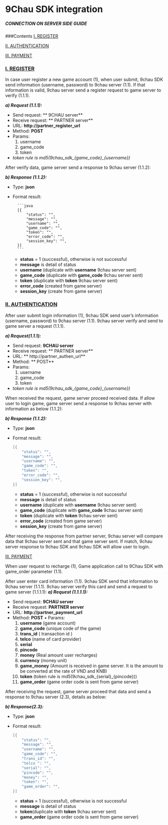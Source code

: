 # 9Chau SDK integration
##### CONNECTION ON SERVER SIDE GUIDE



###Contents
[I. REGISTER](#1-register)

[II. AUTHENTICATION](#2-authentication)

[III. PAYMENT](#3-payment)

### [I. REGISTER](#1-register)

In case user register a new game account (1), when user submit, 9chau SDK send information (username, password) to 9chau server (1.1). If that information is valid, 9chau server send a register request to game server to verify (1.1.1).

***a) Request (1.1.1):***
- Send request: ** 9CHAU server** 
- Receive request: ** PARTNER server** 
- URL: **http://partner_register_url** 
- Method: **POST**
- Params:
    1. username
    2. game_code
    3. token
- *token rule is md5(9chau_sdk_{game_code}_{username})*
 
After verify data, game server send a response to 9chau server (1.1.2):

***b) Response (1.1.2):***
- Type: **json**
- Format result:

        ```java
        [{
            "status": "",
            "message": "",
            "username": "",
            "game_code": "",
            "token": "",
            "error_code": "",
            "session_key": "",
        }]
        ```

    - **status** = 1 (successful), otherwise is not successful
    - **message** is detail of status
    - **username** (duplicate with **username** 9chau server sent)
    - **game_code** (duplicate with **game_code** 9chau server sent)
    - **token** (duplicate with **token** 9chau server sent)
    - **error_code** (created from game server)
    - **session_key** (create from game server)


### [II. AUTHENTICATION](#2-authentication)
After user submit login information (1), 9chau SDK send user’s information (username, password) to 9chau server (1.1). 9chau server verify and send to game server a request (1.1.1).

***a) Request(1.1.1):***
- Send request: **9CHAU server** 
- Receive request: ** PARTNER server** 
- URL: ** http://partner_authen_url** 
- Method: ** POST** 
- Params:
    1. username
    2. game_code
    3. token
- *token rule is md5(9chau_sdk_{game_code}_{username})*

When received the request, game server proceed received data. If allow user to login game, game server send a response to 9chau server with information as below (1.1.2):

***b) Response (1.1.2):***
- Type: **json**
- Format result: 

    ```java
    [{
        "status": "",
        "message": "",
        "username": "",
        "game_code": "",
        "token": "",
        "error_code": "",
        "session_key": "",
    }]
    ```

    - **status** = 1 (successful), otherwise is not successful
    - **message** is detail of status
    - **username** (duplicate with **username** 9chau server sent)
    - **game_code** (duplicate with **game_code** 9chau server sent)
    - **token** (duplicate with **token** 9chau server sent)
    - **error_code** (created from game server)
    - **session_key** (create from game server)

After receiving the response from partner server, 9chau server will compare data that 9chau server sent and that game server sent. If match, 9chau server response to 9chau SDK and 9chau SDK will allow user to login.


[III. PAYMENT](#3-payment)

When user request to recharge (1), Game application call to 9Chau SDK with game_order parameter (1.1).

After user enter card information (1.1). 9chau SDK send that information to 9chau server (1.1.1). 9chau server verify this card and send a request to game server (1.1.1.1):
***a) Request (1.1.1.1):***
- Send request: **9CHAU server**
- Receive request: **PARTNER server**
- URL: **http://partner_payment_url** 
- Method: **POST**
•	Params:
    1.  **username** (game account)
    2.	**game_code** (unique code of the game)
    3.	**trans_id** ( transaction id )
    4.	**telco** (name of card provider)
    5.	**serial**
    6.	**pincode**
    7.	**money** (Real amount user recharges)
    8.	**currency** (money unit)
    9.	**game_money** (Amount is received in game server. It is the amount to be converted at the rate of VND and KNB)
    10.	**token** (token rule is md5(9chau_sdk_{serial}_{pincode}))
    11.	**game_order** (game order code is sent from game server)

After receiving the request, game server proceed that data and send a response to 9chau server (2.3), details as below:

***b) Response(2.3):***
- Type: **json**
- Format result: 
    ```java
    [{
        "status": "",
        "message": "",
        "username": "",
        "game_code": "",
        "trans_id": "",
        "telco ": "",
        "serial": "",
        "pincode": "",
        "money": "", 
        "token": "", 
        "game_order": "", 
    }]
    ```

    - **status** = 1 (successful), otherwise is not successful
    - **message** is detail of status
    - **token**(duplicate with **token** 9chau server sent)
    - **game_order** (game order code is sent from game server)



